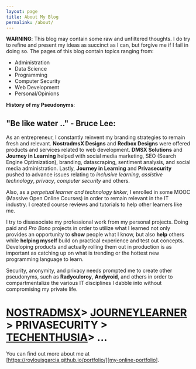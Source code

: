 ```yaml
---
layout: page
title: About My Blog
permalink: /about/
---
```



**WARNING**: This blog may contain some raw and unfiltered thoughts. I do try to refine and present my ideas as succinct as I can, but forgive me if I fail in doing so. The pages of this blog contain topics ranging from: 
  * Administration
  * Data Science
  * Programming
  * Computer Security
  * Web Development
  * Personal/Opinions

**History of my Pseudonyms**:

## "Be like water .." - Bruce Lee: ##



As an entrepreneur, I constantly reinvent my branding strategies to remain fresh and relevant. **NostradmsX Designs** and **Redbox Designs** were offered products and services related to web development. **DMSX Solutions** and **Journey in Learning** helped with social media marketing, SEO (Search Engine Optimization), branding, datascraping, sentiment analysis, and social media administration. Lastly, **Journey in Learning** and **Privasecurity** pushed to advance issues relating to _inclusive learning_, _assistive technology_, _privacy_, _computer security_ and others. 

Also, as a _perpetual learner and technology tinker_, I enrolled in some MOOC (Massive Open Online Courses) in order to remain relevant in the IT industry. I created course reviews and tutorials to help other learners like me.

I try to disassociate my professional work from my personal projects. Doing paid and *Pro Bono* projects in order to utilize what I learned not only provides an opportunity to __show__ people what I know, but also __help__ others while __helping myself__ build on practical experience and test out concepts. Developing products and actually rolling them out in production is as important as catching up on what is trending or the hottest new programming language to learn. 

Security, anonymity, and privacy needs prompted me to create other pseudonyms, such as **Radyouloroy**, **Andyroid**, and others in order to compartmentalize the various IT disciplines I dabble into without compromising my private life. 


# [NOSTRADMSX](/2011/02/11/nostradmsx.html)> [JOURNEYLEARNER](/2012/12/01/journeylearner.html) > PRIVASECURITY > [TECHENTHUSIA](https://techenthusiasts.github.io/)> ...  #

You can find out more about me at [https://roylouisgarcia.github.io/portfolio/][my-online-portfolio]. 

[my-online-portfolio]:https://roylouisgarcia.github.io/portfolio/

